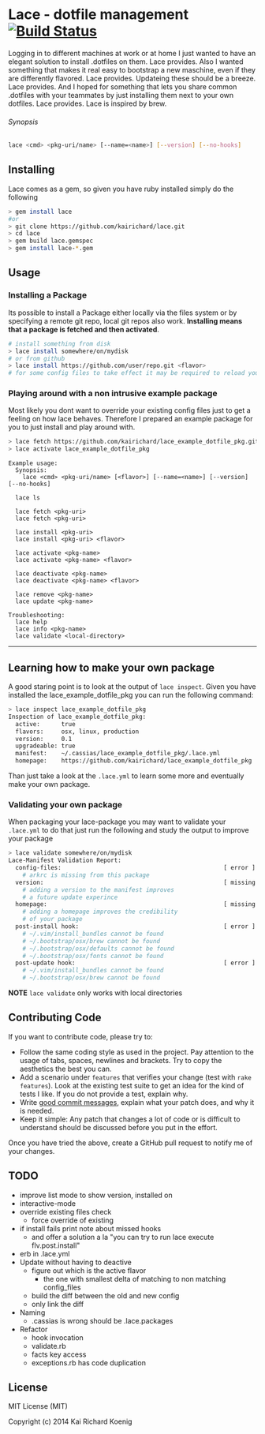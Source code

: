 Lace - dotfile management [![Build Status](https://travis-ci.org/kairichard/lace.png?branch=master)](https://travis-ci.org/kairichard/lace)
========
Logging in to different machines at work or at home I just wanted to have an elegant solution to install .dotfiles on them. Lace provides. Also I wanted something that makes it real easy to bootstrap a new maschine, even if they are differently flavored. Lace provides. Updateing these should be a breeze. Lace provides. And I hoped for something that lets you share common .dotfiles with your teammates by just installing them next to your own dotfiles. Lace provides.
Lace is inspired by brew.
###### Synopsis
```bash
lace <cmd> <pkg-uri/name> [--name=<name>] [--version] [--no-hooks]
```
Installing
-------------
Lace comes as a gem, so given you have ruby installed simply do the following
```bash
> gem install lace
#or
> git clone https://github.com/kairichard/lace.git
> cd lace
> gem build lace.gemspec
> gem install lace-*.gem
```
Usage
-----------
### Installing a Package
Its possible to install a Package either locally via the files system or by specifying a remote git repo,
local git repos also work. **Installing means that a package is fetched and then activated**.

```bash
# install something from disk
> lace install somewhere/on/mydisk
# or from github
> lace install https://github.com/user/repo.git <flavor>
# for some config files to take effect it may be required to reload your current terminal session
```

### Playing around with a non intrusive example package
Most likely you dont want to override your existing config files just to get a feeling on how lace
behaves. Therefore I prepared an example package for you to just install and play around with.
```bash
> lace fetch https://github.com/kairichard/lace_example_dotfile_pkg.git
> lace activate lace_example_dotfile_pkg
```

```
Example usage:
  Synopsis:
    lace <cmd> <pkg-uri/name> [<flavor>] [--name=<name>] [--version] [--no-hooks]

  lace ls

  lace fetch <pkg-uri>
  lace fetch <pkg-uri>

  lace install <pkg-uri>
  lace install <pkg-uri> <flavor>

  lace activate <pkg-name>
  lace activate <pkg-name> <flavor>

  lace deactivate <pkg-name>
  lace deactivate <pkg-name> <flavor>

  lace remove <pkg-name>
  lace update <pkg-name>

Troubleshooting:
  lace help
  lace info <pkg-name>
  lace validate <local-directory>
```
- - -
## Learning how to make your own package
A good staring point is to look at the output of `lace inspect`. Given you have installed the lace_example_dotfile_pkg
you can run the following command:
```bash
> lace inspect lace_example_dotfile_pkg
Inspection of lace_example_dotfile_pkg:
  active:      true
  flavors:     osx, linux, production
  version:     0.1
  upgradeable: true
  manifest:    ~/.cassias/lace_example_dotfile_pkg/.lace.yml
  homepage:    https://github.com/kairichard/lace_example_dotfile_pkg
```
Than just take a look at the `.lace.yml` to learn some more and eventually make your own package.
### Validating your own package
When packaging your lace-package you may want to validate your `.lace.yml` to do that just run the following and study the output to improve your package
```bash
> lace validate somewhere/on/mydisk
Lace-Manifest Validation Report:
  config-files:                                              [ error ]
    # arkrc is missing from this package
  version:                                                   [ missing ]
    # adding a version to the manifest improves
    # a future update experince
  homepage:                                                  [ missing ]
    # adding a homepage improves the credibility
    # of your package
  post-install hook:                                         [ error ]
    # ~/.vim/install_bundles cannot be found
    # ~/.bootstrap/osx/brew cannot be found
    # ~/.bootstrap/osx/defaults cannot be found
    # ~/.bootstrap/osx/fonts cannot be found
  post-update hook:                                          [ error ]
    # ~/.vim/install_bundles cannot be found
    # ~/.bootstrap/osx/brew cannot be found
```
**NOTE** `lace validate` only works with local directories

## Contributing Code

If you want to contribute code, please try to:

* Follow the same coding style as used in the project. Pay attention to the
  usage of tabs, spaces, newlines and brackets. Try to copy the aesthetics the
  best you can.
* Add a scenario under `features` that verifies your change (test with `rake features`). Look at the existing test
  suite to get an idea for the kind of tests I like. If you do not provide a
  test, explain why.
* Write [good commit messages](http://tbaggery.com/2008/04/19/a-note-about-git-commit-messages.html),
  explain what your patch does, and why it is needed.
* Keep it simple: Any patch that changes a lot of code or is difficult to
  understand should be discussed before you put in the effort.

Once you have tried the above, create a GitHub pull request to notify me of your
changes.

## TODO
  * improve list mode to show version, installed on
  * interactive-mode
  * override existing files check
    * force override of existing
  * if install fails print note about missed hooks
    * and offer a solution a la "you can try to run lace execute <pkg> flv.post.install"
  * erb in .lace.yml
  * Update without having to deactive
    * figure out which is the active flavor
      * the one with smallest delta of matching to non matching config_files
    * build the diff between the old and new config
    * only link the diff
  * Naming
    * .cassias is wrong should be .lace.packages
  * Refactor
    * hook invocation
    * validate.rb
    * facts key access
    * exceptions.rb has code duplication

License
--------
MIT License (MIT)

Copyright (c) 2014 Kai Richard Koenig
